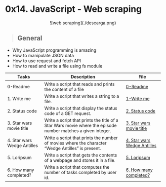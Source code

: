 # 0x14. JavaScript - Web scraping
<div>
	<p style = 'text-align:center;'>
		![web scraping](./descarga.png)
	</p>
</div>

> ## General

- Why JavaScript programming is amazing
- How to manipulate JSON data
- How to use request and fetch API
- How to read and write a file using fs module

| Tasks      | Description | File |
| ----------- | ----------- |------|
| 0-Readme      | Write a script that reads and prints the content of a file | [0-Readme](https://github.com/hmachacom/holbertonschool-higher_level_programming/blob/main/0x14-javascript-web_scraping/0-readme.js) |
| 1. Write me   | Write a script that writes a string to a file.       | [1-Write me](https://github.com/hmachacom/holbertonschool-higher_level_programming/blob/main/0x14-javascript-web_scraping/1-writeme.js)|
| 2. Status code | Write a script that display the status code of a GET request. | [2. Status code](2-statuscode.js) |
|3. Star wars movie title| Write a script that prints the title of a Star Wars movie where the episode number matches a given integer.|[3. Star wars movie title](3-starwars_title.js) |
|4. Star wars Wedge Antilles | Write a script that prints the number of movies where the character “Wedge Antilles” is present.|[4. Star wars Wedge Antilles](4-starwars_count.js) |
| 5. Loripsum | Write a script that gets the contents of a webpage and stores it in a file. | [5. Loripsum](5-request_store.js)|
| 6. How many completed? | Write a script that computes the number of tasks completed by user id.| [6. How many completed?](6-completed_tasks.js) |

